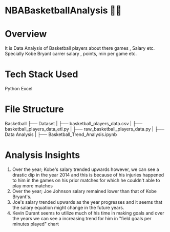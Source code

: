# NBABasketballAnalysis 🏀🎯


# Overview
It is Data Analysis of Basketball players about there games , Salary etc. Specially Kobe Bryant carrer salary , points, min per game etc.

# Tech Stack Used
Python
Excel

# File Structure
Basketball
    ├── Dataset
    |     ├── basketball_players_data.csv
    |     ├── basketball_players_data_etl.py
    |     ├── raw_basketball_players_data.py
    |
    ├── Data Analysis
    |     ├── Basketball_Trend_Analysis.ipynb 

    
# Analysis Insights
1. Over the year; Kobe's salary trended upwards however, we can see a drastic dip in the year 2014 and this is because of his injuries happened to him in the games on his prior matches for which he couldn't able to play more matches
2. Over the year; Joe Johnson salary remained lower than that of Kobe Bryant's.
3. Joe's salary trended upwards as the year progresses and it seems that the salary equation might change in the future years.
4. Kevin Durant seems to utilize much of his time in making goals and over the years we can see a increasing trend for him in "field goals per minutes played" chart

